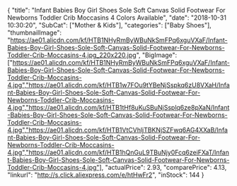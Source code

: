{
	"title": "Infant Babies Boy Girl Shoes Sole Soft Canvas Solid Footwear For Newborns Toddler Crib Moccasins 4 Colors Available",
	"date": "2018-10-31 10:30:20",
	"SubCat": ["Mother & Kids"],
	"categories": ["Baby Shoes"],
	"thumbnailImage": "https://ae01.alicdn.com/kf/HTB1NHyRmByWBuNkSmFPq6xguVXaF/Infant-Babies-Boy-Girl-Shoes-Sole-Soft-Canvas-Solid-Footwear-For-Newborns-Toddler-Crib-Moccasins-4.jpg_220x220.jpg",
	"BigImage": ["https://ae01.alicdn.com/kf/HTB1NHyRmByWBuNkSmFPq6xguVXaF/Infant-Babies-Boy-Girl-Shoes-Sole-Soft-Canvas-Solid-Footwear-For-Newborns-Toddler-Crib-Moccasins-4.jpg","https://ae01.alicdn.com/kf/HTB1w7FOu9tYBeNjSspkq6zU8VXaH/Infant-Babies-Boy-Girl-Shoes-Sole-Soft-Canvas-Solid-Footwear-For-Newborns-Toddler-Crib-Moccasins-4.jpg","https://ae01.alicdn.com/kf/HTB1tHf8uKuSBuNjSsplq6ze8pXaN/Infant-Babies-Boy-Girl-Shoes-Sole-Soft-Canvas-Solid-Footwear-For-Newborns-Toddler-Crib-Moccasins-4.jpg","https://ae01.alicdn.com/kf/HTB1VtCVhljTBKNjSZFwq6AG4XXaB/Infant-Babies-Boy-Girl-Shoes-Sole-Soft-Canvas-Solid-Footwear-For-Newborns-Toddler-Crib-Moccasins-4.jpg","https://ae01.alicdn.com/kf/HTB1hQnGuL9TBuNjy0Fcq6zeiFXaT/Infant-Babies-Boy-Girl-Shoes-Sole-Soft-Canvas-Solid-Footwear-For-Newborns-Toddler-Crib-Moccasins-4.jpg"],
	"actualPrice": 2.93,
	"comparePrice": 4.13,
	"linkurl": "http://s.click.aliexpress.com/e/htHwFr2",
	"inStock": 144
}
